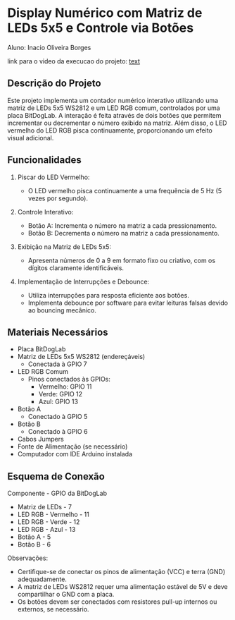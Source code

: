 # Display Numérico com Matriz de LEDs 5x5 e Controle via Botões

Aluno: Inacio Oliveira Borges

link para o video da execucao do projeto: [text](https://www.youtube.com/watch?v=9hfwMPLom70)
## Descrição do Projeto

Este projeto implementa um contador numérico interativo utilizando uma matriz de LEDs 5x5 WS2812 e um LED RGB comum, controlados por uma placa BitDogLab. A interação é feita através de dois botões que permitem incrementar ou decrementar o número exibido na matriz. Além disso, o LED vermelho do LED RGB pisca continuamente, proporcionando um efeito visual adicional.

## Funcionalidades

1. Piscar do LED Vermelho:
   - O LED vermelho pisca continuamente a uma frequência de 5 Hz (5 vezes por segundo).

2. Controle Interativo:
   - Botão A: Incrementa o número na matriz a cada pressionamento.
   - Botão B: Decrementa o número na matriz a cada pressionamento.

3. Exibição na Matriz de LEDs 5x5:
   - Apresenta números de 0 a 9 em formato fixo ou criativo, com os dígitos claramente identificáveis.

4. Implementação de Interrupções e Debounce:
   - Utiliza interrupções para resposta eficiente aos botões.
   - Implementa debounce por software para evitar leituras falsas devido ao bouncing mecânico.

## Materiais Necessários

- Placa BitDogLab
- Matriz de LEDs 5x5 WS2812 (endereçáveis)
  - Conectada à GPIO 7
- LED RGB Comum
  - Pinos conectados às GPIOs:
    - Vermelho: GPIO 11
    - Verde: GPIO 12
    - Azul: GPIO 13
- Botão A
  - Conectado à GPIO 5
- Botão B
  - Conectado à GPIO 6
- Cabos Jumpers
- Fonte de Alimentação (se necessário)
- Computador com IDE Arduino instalada

## Esquema de Conexão

Componente           - GPIO da BitDogLab
- Matriz de LEDs     - 7
- LED RGB - Vermelho - 11
- LED RGB - Verde    - 12
- LED RGB - Azul     - 13
- Botão A            - 5
- Botão B            - 6

Observações:

- Certifique-se de conectar os pinos de alimentação (VCC) e terra (GND) adequadamente.
- A matriz de LEDs WS2812 requer uma alimentação estável de 5V e deve compartilhar o GND com a placa.
- Os botões devem ser conectados com resistores pull-up internos ou externos, se necessário.
